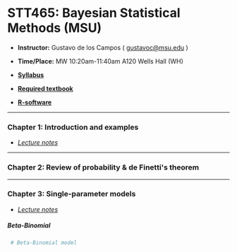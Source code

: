 # STT465: Bayesian Statistical Methods (MSU)


* **Instructor:** Gustavo de los Campos ( gustavoc@msu.edu )

* **Time/Place:** MW 10:20am-11:40am A120 Wells Hall (WH)   

* **[Syllabus](https://www.dropbox.com/s/p08vzobbyu6utme/STT465_Syllabus.docx?dl=0)**
* **[Required textbook](http://www.stat.washington.edu/people/pdhoff/book.php)**
* **[R-software](http://www.r-project.org/)**

------------------------------------------------------------------
### Chapter 1: Introduction and examples
* *[Lecture notes](http://www.r-project.org/)*

------------------------------------------------------------------
### Chapter 2: Review of probability & de Finetti's theorem

------------------------------------------------------------------
### Chapter 3: Single-parameter models

* *[Lecture notes](http://www.r-project.org/)*



##### Beta-Binomial
```R
 # Beta-Binomial model

```


